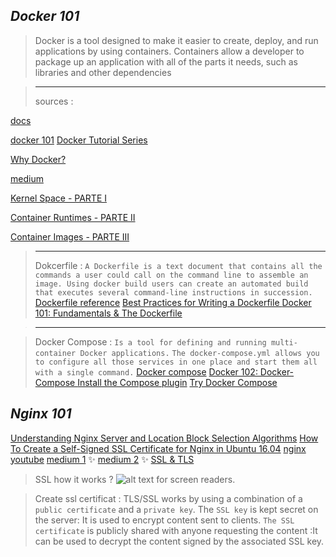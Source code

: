 
## _Docker 101_
> Docker is a tool designed to make it easier to create, deploy, and run applications by using containers. Containers allow a developer to package up an application with all of the parts it needs, such as libraries and other dependencies

>---
> sources :
> 
[docs](https://docs.docker.com/)
 
[docker 101](https://www.docker.com/101-tutorial/)
[Docker Tutorial Series](https://rominirani.com/docker-tutorial-series-a7e6ff90a023)

[Why Docker?](https://itnext.io/docker-101-fundamentals-the-dockerfile-b33b59d0f14b#:~:text=point%3A%20why%20Docker%3F-,Why%20Docker%3F,-I%20can%E2%80%99t%20tell)

[medium](https://medium.com/free-code-camp/demystifying-containers-101-a-deep-dive-into-container-technology-for-beginners-d7b60d8511c1)

[Kernel Space - PARTE I](https://medium.com/@saschagrunert/demystifying-containers-part-i-kernel-space-2c53d6979504)

[Container Runtimes - PARTE II](https://medium.com/@saschagrunert/demystifying-containers-part-ii-container-runtimes-e363aa378f25)

[Container Images - PARTE III](https://medium.com/@saschagrunert/demystifying-containers-part-iii-container-images-244865de6fef)


>---
> Dokcerfile : 
`A Dockerfile is a text document that contains all the commands a user could call on the command line to assemble an image. Using docker build users can create an automated build that executes several command-line instructions in succession.`
[Dockerfile reference](https://docs.docker.com/engine/reference/builder/)
[Best Practices for Writing a Dockerfile ](https://blog.bitsrc.io/best-practices-for-writing-a-dockerfile-68893706c3?source=search_post---------0----------------------------)
[Docker 101: Fundamentals & The Dockerfile ](https://itnext.io/docker-101-fundamentals-the-dockerfile-b33b59d0f14b#:~:text=The%20Dockerfile%20%E2%80%94%20where%20it%20all%20begins)

>---

> Docker Compose : 
`Is a tool for defining and running multi-container Docker applications.`
`The docker-compose.yml allows you to configure all those services in one place and start them all with a single command.`
[Docker compose](https://docs.docker.com/compose/)
[Docker 102: Docker-Compose ](https://itnext.io/docker-102-docker-compose-6bec46f18a0e)
[Install the Compose plugin](https://docs.docker.com/compose/install/linux/)
[Try Docker Compose](https://docs.docker.com/compose/gettingstarted/)

## _Nginx 101_

[Understanding Nginx Server and Location Block Selection Algorithms](https://www.digitalocean.com/community/tutorials/understanding-nginx-server-and-location-block-selection-algorithms)
[How To Create a Self-Signed SSL Certificate for Nginx in Ubuntu 16.04](https://www.digitalocean.com/community/tutorials/how-to-create-a-self-signed-ssl-certificate-for-nginx-in-ubuntu-16-04)
[nginx](https://docs.nginx.com/nginx/admin-guide/basic-functionality/runtime-control/)
[youtube](https://www.youtube.com/watch?v=dsTub1_4Upg)
[medium 1](https://medium.com/tech-it-out/introduction-to-nginx-101-20b52e316f8/) ✨
[medium 2](https://ashanpriyadarshana.medium.com/nginx-101-4687b28ae633) ✨
[SSL & TLS](https://www.websecurity.digicert.com/security-topics/what-is-ssl-tls-https)
> SSL how it works ?
![alt text for screen readers](https://docs.oracle.com/cd/E19226-01/820-7627/images/security-sslBMAWithCertificates.gif).

> Create ssl certificat :
TLS/SSL works by using a combination of a `public certificate` and a `private key`.
The `SSL key` is kept secret on the server: It is used to encrypt content sent to clients.
`The SSL certificate` is publicly shared with anyone requesting the content :It can be used to decrypt the content signed by the associated SSL key.



